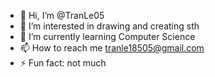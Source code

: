 - 👋 Hi, I’m @TranLe05
- 👀 I’m interested in drawing and creating sth
- 🌱 I’m currently learning Computer Science
- 📫 How to reach me tranle18505@gmail.com
- ⚡ Fun fact: not much
